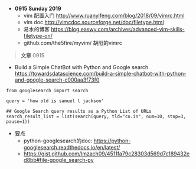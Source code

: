 - **0915 Sunday 2019**
  - vim 配置入门 http://www.ruanyifeng.com/blog/2018/09/vimrc.html
  - vim doc http://vimcdoc.sourceforge.net/doc/filetype.html
  - 易水的博客 https://blog.easwy.com/archives/advanced-vim-skills-filetype-on/
  - github.com/the5fire/myvim/ 胡阳的vimrc

>**文章** 0915 
- Build a Simple ChatBot with Python and Google search
  https://towardsdatascience.com/build-a-simple-chatbot-with-python-and-google-search-c000aa3f73f0
  
```
from googlesearch import search

query = 'how old is samuel l jackson'

## Google Search query results as a Python List of URLs
search_result_list = list(search(query, tld="co.in", num=10, stop=3, pause=1))
```
- 要点
  + python-googlesearch的doc: https://python-googlesearch.readthedocs.io/en/latest/
  + https://gist.github.com/lmzach09/4511fa79c28303d569d7c189432ed8bb#file-google_search-py
